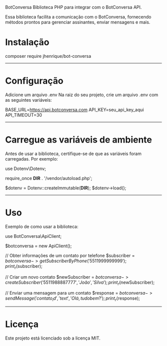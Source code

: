 BotConversa
Biblioteca PHP para integrar com o BotConversa API.

Essa biblioteca facilita a comunicação com o BotConversa, fornecendo métodos prontos para gerenciar assinantes, enviar mensagens e mais.

# Instalação
composer require jhenrique/bot-conversa

---------------------------------------------
# Configuração
Adicione um arquivo .env
Na raiz do seu projeto, crie um arquivo .env com as seguintes variáveis:

BASE_URL=https://api.botconversa.com
API_KEY=seu_api_key_aqui
API_TIMEOUT=30

-----------------------------------------------
# Carregue as variáveis de ambiente
Antes de usar a biblioteca, certifique-se de que as variáveis foram carregadas. Por exemplo:

use Dotenv\Dotenv;

require_once __DIR__ . '/vendor/autoload.php';

$dotenv = Dotenv::createImmutable(__DIR__);
$dotenv->load();

-----------------------------------------------
# Uso
Exemplo de como usar a biblioteca:

use BotConversa\ApiClient;

$botconversa = new ApiClient();

// Obter informações de um contato por telefone
$subscriber = $botconversa->getSubscriberByPhone('5511999999999');
print_r($subscriber);

// Criar um novo contato
$newSubscriber = $botconversa->createSubscriber('5511988887777', 'João', 'Silva');
print_r($newSubscriber);

// Enviar uma mensagem para um contato
$response = $botconversa->sendMessage('contato_id', 'text', 'Olá, tudo bem?');
print_r($response);

-----------------------------------------------
# Licença
Este projeto está licenciado sob a licença MIT.